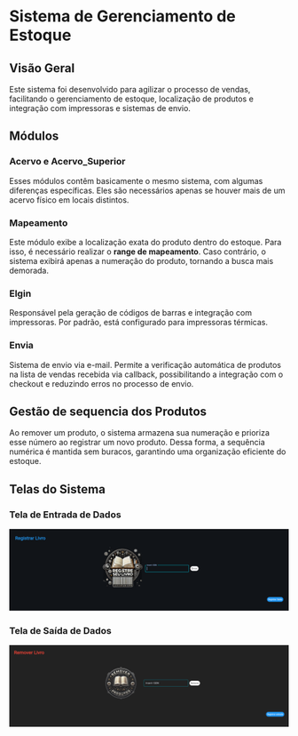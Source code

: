 # Sistema de Gerenciamento de Estoque

## Visão Geral

Este sistema foi desenvolvido para agilizar o processo de vendas, facilitando o gerenciamento de estoque, localização de produtos e integração com impressoras e sistemas de envio.

## Módulos

### Acervo e Acervo\_Superior

Esses módulos contêm basicamente o mesmo sistema, com algumas diferenças específicas. Eles são necessários apenas se houver mais de um acervo físico em locais distintos.

### Mapeamento

Este módulo exibe a localização exata do produto dentro do estoque. Para isso, é necessário realizar o **range de mapeamento**. Caso contrário, o sistema exibirá apenas a numeração do produto, tornando a busca mais demorada.

### Elgin

Responsável pela geração de códigos de barras e integração com impressoras. Por padrão, está configurado para impressoras térmicas.

### Envia

Sistema de envio via e-mail. Permite a verificação automática de produtos na lista de vendas recebida via callback, possibilitando a integração com o checkout e reduzindo erros no processo de envio.

## Gestão de sequencia dos Produtos

Ao remover um produto, o sistema armazena sua numeração e prioriza esse número ao registrar um novo produto. Dessa forma, a sequência numérica é mantida sem buracos, garantindo uma organização eficiente do estoque.

## Telas do Sistema

### Tela de Entrada de Dados
![Tela de Entrada](assets/tela_entrada.png)

### Tela de Saída de Dados
![Tela de Saída](assets/tela_saida.png)

